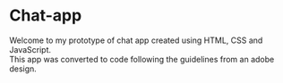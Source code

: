 # Chat-app
Welcome to my prototype of chat app created using HTML, CSS and JavaScript.   
This app was converted to code following the guidelines from an adobe design.